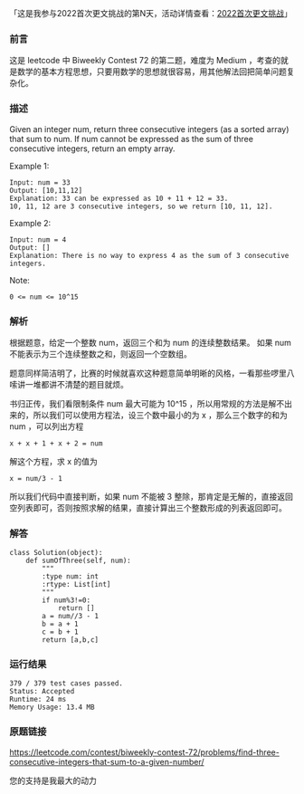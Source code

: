 
「这是我参与2022首次更文挑战的第N天，活动详情查看：[2022首次更文挑战](https://juejin.cn/post/7052884569032392740 "https://juejin.cn/post/7052884569032392740")」

### 前言

这是 leetcode 中 Biweekly Contest 72 的第二题，难度为 Medium ，考查的就是数学的基本方程思想，只要用数学的思想就很容易，用其他解法回把简单问题复杂化。

### 描述


Given an integer num, return three consecutive integers (as a sorted array) that sum to num. If num cannot be expressed as the sum of three consecutive integers, return an empty array.


Example 1:


	Input: num = 33
	Output: [10,11,12]
	Explanation: 33 can be expressed as 10 + 11 + 12 = 33.
	10, 11, 12 are 3 consecutive integers, so we return [10, 11, 12].
	
Example 2:

	Input: num = 4
	Output: []
	Explanation: There is no way to express 4 as the sum of 3 consecutive integers.




Note:


	0 <= num <= 10^15

### 解析

根据题意，给定一个整数 num，返回三个和为 num 的连续整数结果。 如果 num 不能表示为三个连续整数之和，则返回一个空数组。

题意同样简洁明了，比赛的时候就喜欢这种题意简单明晰的风格，一看那些啰里八嗦讲一堆都讲不清楚的题目就烦。

书归正传，我们看限制条件 num 最大可能为 10^15 ，所以用常规的方法是解不出来的，所以我们可以使用方程法，设三个数中最小的为 x ，那么三个数字的和为 num ，可以列出方程

	x + x + 1 + x + 2 = num
	
解这个方程，求 x 的值为 

	x = num/3 - 1
	
所以我们代码中直接判断，如果 num 不能被 3 整除，那肯定是无解的，直接返回空列表即可，否则按照求解的结果，直接计算出三个整数形成的列表返回即可。



### 解答
				


	class Solution(object):
	    def sumOfThree(self, num):
	        """
	        :type num: int
	        :rtype: List[int]
	        """
	        if num%3!=0:
	            return []
	        a = num//3 - 1
	        b = a + 1
	        c = b + 1
	        return [a,b,c]
      	      
			
### 运行结果


	379 / 379 test cases passed.
	Status: Accepted
	Runtime: 24 ms
	Memory Usage: 13.4 MB

### 原题链接


https://leetcode.com/contest/biweekly-contest-72/problems/find-three-consecutive-integers-that-sum-to-a-given-number/


您的支持是我最大的动力
